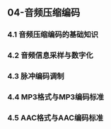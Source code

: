 ## 04-音频压缩编码

### 4.1 音频压缩编码的基础知识

### 4.2 音频信息采样与数字化

### 4.3 脉冲编码调制

### 4.4 MP3格式与MP3编码标准

### 4.5 AAC格式与AAC编码标准